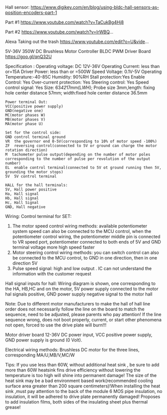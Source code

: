 Hall sensor: https://www.digikey.com/en/blog/using-bldc-hall-sensors-as-position-encoders-part-1


Part #1 https://www.youtube.com/watch?v=TaCukBg4Hj8


Part #2 https://www.youtube.com/watch?v=IrWBQ...

Alexa Taking out the trash
https://www.youtube.com/edit?o=U&vide...


5V-36V 350W DC Brushless Motor Controller BLDC PWM Driver Board
https://goo.gl/qnQ32U


Specification :
Operating voltage: DC 12V-36V
Operating Current: less than or=15A
Driver Power: less than or =500W
Speed Voltage: 0.1V-5V
Operating Temperature:-40-85C
Humidity: 90%RH
Stall protection:Yes
Enable Control: Yes
Over-current protection: Yes
Steering control: Yes
Speed control signal: Yes
Size: 63*42*17mm(L*W*H); Probe size 3mm,length: fixing hole center distance 57mm; width:fixed hole center distance 36.5mm
``` 
Power terminal Out:
VCC(positive power supply)
GND(negative one)
MC(motor phases W)
MB(motor phases V)
MA(motor phase U)
```
```
Set for the control side:
GND control terminal ground
VR  the governor end 0-5V(corresponding to 10% of motor speed -100%)
ZF  reversing control(connected to 5V or ground can charge the motor rotation direction)
M  tachometer pulse output(depending on the number of motor poles corresponding to the number of pulse per revolution of the output number)
EL  enable control terminal(connected to 5V ot ground running then 5V, grounding the motor stops)
5V  5V control terminal
```
```
HALL for the hall terminals:
5V, Hall power positive
Ha, Hall signal
Hb, Hall signal
Hc, Hall Signal
GND, Hall negative
```
Wiring:
Control terminal for SET:
1. The motor speed control wiring methods: available potentiometer system speed can also be connected to the MCU control, when the potentiometer control wiring, the potentiometer middle pin is connected to VR speed port, potentiometer connected to both ends of 5V and GND terminal voltage more high speed faster
2. Motor steering control wiring methods: you can switch control can also be connected to the MCU control, to GND in one direction, then in one direction 5V
3. Pulse speed signal: high and low output . IC can not understand the information with the customer request
 
Hall signal inputs for hall:
Wiring diagram is shown, one corresponding to the HA, HB,HC and on the motor, 5V power supply connected to the motor hal signals positive, GND power supply negative signal to the motor hall
 
Note: Due to different motor manufacturers to make the hall of hall line order does not necessarily follow the line on the board to match the sequence, need to be adjusted, please parents who pay attention! If the line sequence wrong, does not boot properly, current, or start other phenomena not open, forced to use the drive plate will burn!!!
 
Motor driver board 12-36V DC power input,
VCC positive power supply,
GND power supply is ground (0 Volt).
 
Electrical wiring methods:
Brushless DC motor for the three lines, corresponding MA/U,MB/V,MC/W
 
Tips: If you use less than 60W, without additional heat sink , be sure to add more than 60W heatsink fins drive efficiency without lowering the temperature is too high will shine into permanent damage! The size of the heat sink may be a bad environment based work(recommended cooling surface area greater than 200 square centimeters)!When installing the heat sink ,must pay attention to the back of the module 6 MOS pipe insulation, no insulation, it will be adhered to drive plate permanently damaged! Proposes to add insulation films, both sides of the insulating sheet plus thermal grease!

